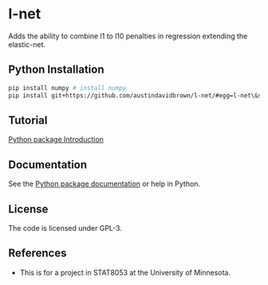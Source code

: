 l-net
===========

Adds the ability to combine l1 to l10 penalties in regression extending the elastic-net.

Python Installation
-------
```bash
pip install numpy # install numpy
pip install git+https://github.com/austindavidbrown/l-net/#egg=l-net\&subdirectory=python-package
```

Tutorial
-------
[Python package Introduction](https://github.com/austindavidbrown/l-net/blob/master/doc/python_package_introduction.md)


Documentation
-------
See the [Python package documentation](http://htmlpreview.github.io/?https://github.com/austindavidbrown/l-net/blob/master/doc/lnet_python.html) or help in Python.

License
-------
The code is licensed under GPL-3.

References
---------
- This is for a project in STAT8053 at the University of Minnesota.
